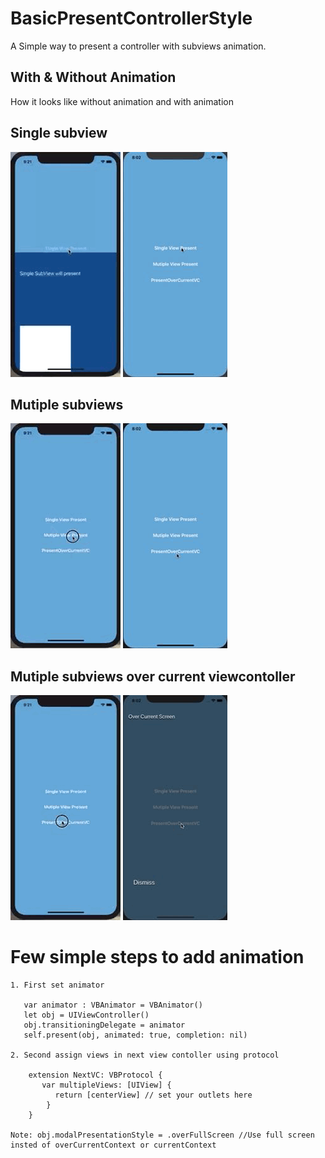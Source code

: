 # BasicPresentControllerStyle
A Simple way to present a controller with subviews animation.


## With & Without Animation

How it looks like without animation and with animation

## Single subview
![list](https://github.com/BusyDeveloper-Bhavin/BasicPresentControllerStyle/blob/master/wa1.gif)
![list](https://github.com/BusyDeveloper-Bhavin/BasicPresentControllerStyle/blob/master/animate.GIF)

## Mutiple subviews
![list](https://github.com/BusyDeveloper-Bhavin/BasicPresentControllerStyle/blob/master/wa2.gif)
![list](https://github.com/BusyDeveloper-Bhavin/BasicPresentControllerStyle/blob/master/animate2.gif)

## Mutiple subviews over current viewcontoller
![list](https://github.com/BusyDeveloper-Bhavin/BasicPresentControllerStyle/blob/master/wa3.gif)
![list](https://github.com/BusyDeveloper-Bhavin/BasicPresentControllerStyle/blob/master/animate3.gif)

# Few simple steps to add animation 

    1. First set animator 
            
       var animator : VBAnimator = VBAnimator()
       let obj = UIViewController()
       obj.transitioningDelegate = animator
       self.present(obj, animated: true, completion: nil)
   
    2. Second assign views in next view contoller using protocol
    
        extension NextVC: VBProtocol {
           var multipleViews: [UIView] {
              return [centerView] // set your outlets here
            }
        }
    
    Note: obj.modalPresentationStyle = .overFullScreen //Use full screen insted of overCurrentContext or currentContext
